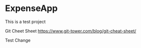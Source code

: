 # ExpenseApp

<p>This is a test project </p>

Git Cheet Sheet
https://www.git-tower.com/blog/git-cheat-sheet/

Test Change